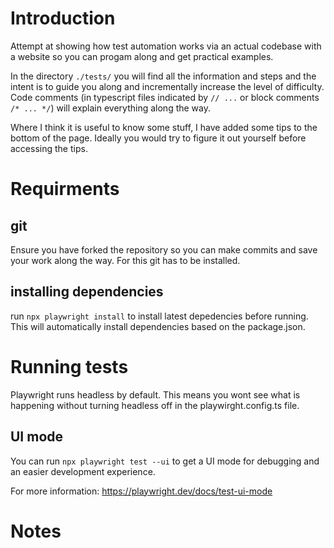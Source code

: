 # Introduction #
Attempt at showing how test automation works via an actual codebase with a website so you can progam along and get practical examples. 

In the directory `./tests/` you will find all the information and steps and the intent is to guide you along and incrementally increase the level of difficulty. Code comments (in typescript files indicated by `// ...` or block comments `/* ... */`) will explain everything along the way.

Where I think it is useful to know some stuff, I have added some tips to the bottom of the page. Ideally you would try to figure it out yourself before accessing the tips.

# Requirments #

## git ##
Ensure you have forked the repository so you can make commits and save your work along the way. For this git has to be installed.

## installing dependencies ## 
run `npx playwright install` to install latest depedencies before running. This will automatically install dependencies based on the package.json.

# Running tests #
Playwright runs headless by default. This means you wont see what is happening without turning headless off in the playwirght.config.ts file.

## UI mode ##
You can run `npx playwright test --ui` to get a UI mode for debugging and an easier development experience. 

For more information: https://playwright.dev/docs/test-ui-mode

# Notes #


